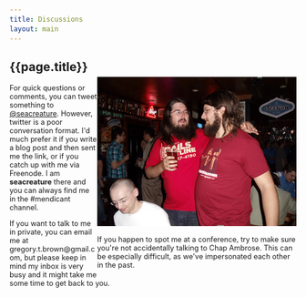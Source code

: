 ```yaml
---
title: Discussions
layout: main
---
```


<div style="width: 350px; float: right; margin-top: 45px">
<img src="/images/chap.jpg">

<p style="font-size: 0.9em">If you happen to spot me at a conference, try to make sure you're not accidentally talking to Chap Ambrose. This can be especially difficult, as we've impersonated each other in the past.</p>
</div>

<div style="width: 400; height: 425px;">
<h2>{{page.title}}</h2>

<div style="font-size: 0.9em;">
<p>For quick questions or comments, you can tweet something to <a
href="http://twitter.com/seacreature">@seacreature</a>.
However, twitter is a poor conversation format. I'd much prefer it if you
write a blog post and then sent me the link, or if you catch up with me
via Freenode. I am <b>seacreature</b> there and you can always find me in the
#mendicant channel.</p>

<p>If you want to talk to me in private, you can email me at
gregory.t.brown@gmail.com, but please keep in mind my inbox is very busy and
it might take me some time to get back to you.</p>

</div>

</div>
